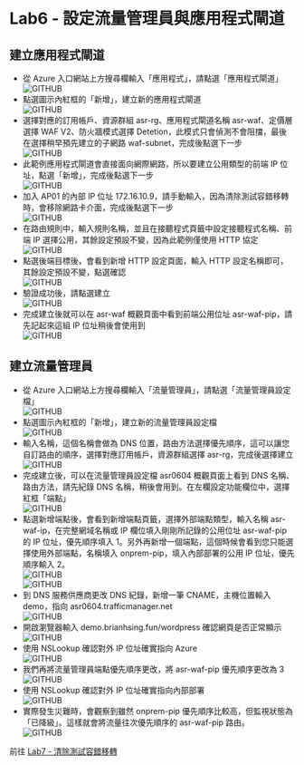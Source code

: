 # Lab6 - 設定流量管理員與應用程式閘道

## 建立應用程式閘道
- 從 Azure 入口網站上方搜尋欄輸入「應用程式」，請點選「應用程式閘道」<br>
  ![GITHUB](images/appgw-1.png "appgw-1")<br>
- 點選圖示內紅框的「新增」，建立新的應用程式閘道<br>
  ![GITHUB](images/appgw-2.png "appgw-2")<br>
- 選擇對應的訂用帳戶、資源群組 asr-rg、應用程式閘道名稱 asr-waf、定價層選擇 WAF V2、防火牆模式選擇 Detetion，此模式只會偵測不會阻擋，最後在選擇稍早預先建立的子網路 waf-subnet，完成後點選下一步<br>
  ![GITHUB](images/appgw-3.png "appgw-3")<br>
- 此範例應用程式閘道會直接面向網際網路，所以要建立公用類型的前端 IP 位址，點選「新增」，完成後點選下一步<br>
  ![GITHUB](images/appgw-4.png "appgw-4")<br>
- 加入 AP01 的內部 IP 位址 172.16.10.9，請手動輸入，因為清除測試容錯移轉時，會移除網路卡介面，完成後點選下一步<br>
  ![GITHUB](images/appgw-5.png "appgw-5")<br>
- 在路由規則中，輸入規則名稱，並且在接聽程式頁籤中設定接聽程式名稱、前端 IP 選擇公用，其餘設定預設不變，因為此範例僅使用 HTTP 協定<br>
  ![GITHUB](images/appgw-6.png "appgw-6")<br>
- 點選後端目標後，會看到新增 HTTP 設定頁面，輸入 HTTP 設定名稱即可，其餘設定預設不變，點選確認<br>
  ![GITHUB](images/appgw-7.png "appgw-7")<br>
- 驗證成功後，請點選建立<br>
  ![GITHUB](images/appgw-8.png "appgw-8")<br>
- 完成建立後就可以在 asr-waf 概觀頁面中看到前端公用位址 asr-waf-pip，請先記起來這組 IP 位址稍後會使用到<br>
  ![GITHUB](images/appgw-9.png "appgw-9")<br>

## 建立流量管理員
- 從 Azure 入口網站上方搜尋欄輸入「流量管理員」，請點選「流量管理員設定檔」<br>
  ![GITHUB](images/trafficmanager-1.png "trafficmanager-1")<br>
- 點選圖示內紅框的「新增」，建立新的流量管理員設定檔<br>
  ![GITHUB](images/trafficmanager-2.png "trafficmanager-2")<br>
- 輸入名稱，這個名稱會做為 DNS 位置，路由方法選擇優先順序，這可以讓您自訂路由的順序，選擇對應訂用帳戶，資源群組選擇 asr-rg，完成後選擇建立<br>
  ![GITHUB](images/trafficmanager-3.png "trafficmanager-3")<br>
- 完成建立後，可以在流量管理員設定檔 asr0604 概觀頁面上看到 DNS 名稱、路由方法，請先紀錄 DNS 名稱，稍後會用到。在左欄設定功能欄位中，選擇紅框「端點」<br>
  ![GITHUB](images/trafficmanager-4.png "trafficmanager-4")<br>
- 點選新增端點後，會看到新增端點頁籤，選擇外部端點類型，輸入名稱 asr-waf-ip，在完整網域名稱或 IP 欄位填入剛剛所記錄的公用位址 asr-waf-pip 的 IP 位址，優先順序填入 1。另外再新增一個端點，這個時候會看到您只能選擇使用外部端點，名稱填入 onprem-pip，填入內部部署的公用 IP 位址，優先順序輸入 2。<br>
  ![GITHUB](images/trafficmanager-5-1.png "trafficmanager-5-1")<br>
  ![GITHUB](images/trafficmanager-1.png "trafficmanager-12")<br>
- 到 DNS 服務供應商更改 DNS 紀錄，新增一筆 CNAME，主機位置輸入 demo，指向 asr0604.trafficmanager.net<br>
  ![GITHUB](images/trafficmanager-6.png "trafficmanager-6")<br>
- 開啟瀏覽器輸入 demo.brianhsing.fun/wordpress 確認網頁是否正常顯示<br>
  ![GITHUB](images/trafficmanager-7.png "trafficmanager-7")<br>
- 使用 NSLookup 確認對外 IP 位址確實指向 Azure<br>
  ![GITHUB](images/trafficmanager-8.png "trafficmanager-8")<br>
- 我們再將流量管理員端點優先順序更改，將 asr-waf-pip 優先順序更改為 3<br>
  ![GITHUB](images/trafficmanager-13.png "trafficmanager-13")<br>
- 使用 NSLookup 確認對外 IP 位址確實指向內部部署<br>
  ![GITHUB](images/trafficmanager-9.png "trafficmanager-9")<br>
- 實際發生災難時，會觀察到雖然 onprem-pip 優先順序比較高，但監視狀態為「已降級」。這樣就會將流量往次優先順序的 asr-waf-pip 路由。<br>
  ![GITHUB](images/trafficmanager-11.png "trafficmanager-11")<br>

 前往 [Lab7 - 清除測試容錯移轉](Lab7.md)<br>
